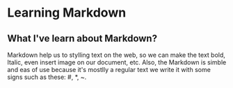 # Learning Markdown
## What I've learn about Markdown?
Markdown help us to stylling text on the web, so we can make the text bold, Italic, even insert image on our document, etc. Also, the Markdown is simble and eas of use because it's mostlly a regular text we write it with some signs such as these: #, *, ~.
